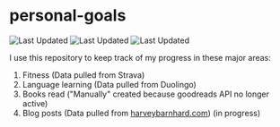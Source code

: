 # personal-goals
![Last Updated](https://img.shields.io/date/1625886527?color=FC4C02&label=Fitness%20Updated&logo=strava)
![Last Updated](https://img.shields.io/date/1625886527?color=7ac70c&label=Language%20Updated&logo=duolingo)
![Last Updated](https://img.shields.io/date/1625886527?color=e9e5cd&label=Books%20Updated&logo=goodreads)

I use this repository to keep track of my progress in these major areas:

1. Fitness (Data pulled from Strava)
2. Language learning (Data pulled from Duolingo)
3. Books read ("Manually" created because goodreads API no longer active)
4. Blog posts (Data pulled from [harveybarnhard.com](https://harveybarnhard.com)) (in progress)
